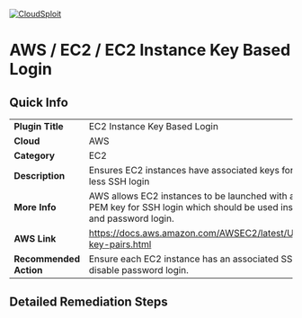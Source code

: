 [![CloudSploit](https://cloudsploit.com/img/logo-new-big-text-100.png "CloudSploit")](https://cloudsploit.com)

# AWS / EC2 / EC2 Instance Key Based Login

## Quick Info

| | |
|-|-|
| **Plugin Title** | EC2 Instance Key Based Login |
| **Cloud** | AWS |
| **Category** | EC2 |
| **Description** | Ensures EC2 instances have associated keys for password-less SSH login |
| **More Info** | AWS allows EC2 instances to be launched with a specified PEM key for SSH login which should be used instead of user and password login. |
| **AWS Link** | https://docs.aws.amazon.com/AWSEC2/latest/UserGuide/ec2-key-pairs.html |
| **Recommended Action** | Ensure each EC2 instance has an associated SSH key and disable password login. |

## Detailed Remediation Steps


